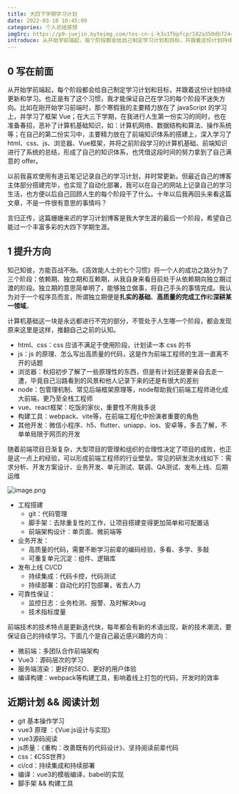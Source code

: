 ```yaml
---
title: 大四下学期学习计划
date: 2022-03-18 10:45:09
categories: 个人总结感想
imgSrc: https://p9-juejin.byteimg.com/tos-cn-i-k3u1fbpfcp/182a350db72448fcbf9c52682c7421d1~tplv-k3u1fbpfcp-watermark.image
introduce: 从开始学前端起，每个阶段都会给自己制定学习计划和目标，并跟着这份计划持续更新和学习。
---
```


## 0 写在前面

从开始学前端起，每个阶段都会给自己制定学习计划和目标，并跟着这份计划持续更新和学习。也正是有了这个习惯，我才能保证自己在学习的每个阶段不迷失方向。比如在刚开始学习前端时，那个寒假我的主要精力放在了 javaScript 的学习上，并学习了框架 Vue；在大三下学期，在我进行人生第一份实习的同时，也在准备春招，恶补了计算机基础知识，如：计算机网络、数据结构和算法、操作系统等；在自己的第二份实习中，主要精力放在了前端知识体系的搭建上，深入学习了 html、css、js、浏览器、Vue框架，并将之前阶段学习的计算机基础、前端知识进行了系统的总结，形成了自己的知识体系，也凭借这段时间的努力拿到了自己满意的 offer。

以前我喜欢使用有道云笔记记录自己的学习计划，并时常更新。但最近自己的博客主体部分搭建完毕，也实现了自动化部署，我可以在自己的网站上记录自己的学习生活，也方便以后自己回顾人生的每个阶段干了什么。十年以后我再回头来看这篇文章，不是一件很有意思的事情吗？

言归正传，这篇姗姗来迟的学习计划博客是我大学生涯的最后一个阶段，希望自己能过一个丰富多彩的大四下学期生涯。



## 1 提升方向

知己知彼，方能百战不殆。《高效能人士的七个习惯》将一个人的成功之路分为了三个阶段：依赖期、独立期和互赖期，从我自身来看目前处于从依赖期向独立期过渡的阶段。独立期的意思简单明了，能够独立做事，将自己手头的事情完成。我认为对于一个程序员而言，所谓独立期便是**扎实的基础**、**高质量的完成工作**和**深耕某一领域**。

计算机基础这一块是永远都进行不完的部分，不管处于人生哪一个阶段，都会发现原来这里是这样，推翻自己之前的认知。

- html、css：css 应该不满足于使用阶段，计划读一本 css 的书
- js：js 的原理、怎么写出高质量的代码，这是作为前端工程师的生涯一直离不开的话题
- 浏览器：秋招初步了解了一些原理性的东西，但是有计划还是要亲自去走一遭，毕竟自己沿路看到的风景和他人记录下来的还是有很大的差别
- node：包管理机制、常见后端框架原理等，node帮助我们前端工程师进化成大前端，更乃至全栈工程师
- vue、react框架：吃饭的家伙，重要性不用我多说
- 构建工具：webpack、vite等，在前端工程化中扮演者重要的角色
- 其他开发：微信小程序、h5、flutter、uniapp、ios、安卓等，多去了解，不单单局限于网页的开发

随着前端项目日渐复杂，大型项目的管理和组织的合理性决定了项目的成败，也正是这一点上的经验，可以形成前端工程师的行业壁垒。常见的研发流水线如下：需求分析、开发方案设计、业务开发、单元测试、联调、QA测试、发布上线、后期运维

![image.png](https://p9-juejin.byteimg.com/tos-cn-i-k3u1fbpfcp/8ceaec38304c443c830a121f78a6a54b~tplv-k3u1fbpfcp-watermark.image?)

- 工程搭建
  - git：代码管理
  - 脚手架：去除重复性的工作，让项目搭建变得更加简单和可配置话
  - 前端架构设计：单页面、微前端等
- 业务开发：
  - 高质量的代码，需要不断学习前辈的编码经验，多看、多学、多敲
  - 可重复单元沉淀：组件、逻辑库
- 发布上线 CI/CD
  - 持续集成：代码卡控，代码测试
  - 持续部署：自动化的打包部署，省去人力
- 可靠性保证：
  - 监控日志：业务检测、报警、及时解决bug
  - 技术指标度量

前端技术的技术特点是更新迭代快，每年都会有新的术语出现，新的技术潮流，要保证自己的持续学习。下面几个是自己最近感兴趣的方向：

- 微前端：多团队合作前端架构
- Vue3：源码层次的学习
- 服务端渲染：更好的SEO、更好的用户体验
- 编译构建：webpack等构建工具，影响着线上打包的代码，开发时的效率



## 近期计划 && 阅读计划

- git 基本操作学习
- vue3 原理 ：《Vue.js设计与实现》
- vue3源码阅读
- js质量：《重构：改善既有的代码设计》、坚持阅读前辈代码
- css：《CSS世界》
- ci/cd：持续集成和持续部署
- 编译：vue3的模板编译，babel的实现
- 脚手架 && 构建工具





